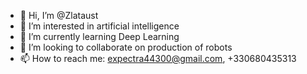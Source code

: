 - 👋 Hi, I’m @Zlataust
- 👀 I’m interested in artificial intelligence
- 🌱 I’m currently learning Deep Learning
- 💞️ I’m looking to collaborate on production of robots
- 📫 How to reach me: expectra44300@gmail.com, +330680435313 

<!---
Zlataust/Zlataust is a ✨ special ✨ repository because its `README.md` (this file) appears on your GitHub profile.
You can click the Preview link to take a look at your changes.
--->

